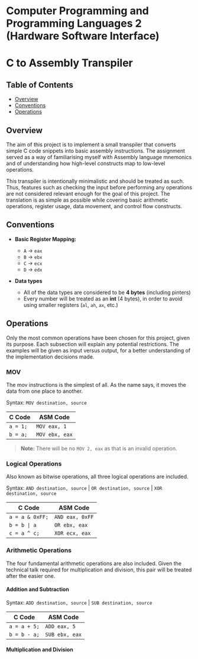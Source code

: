 # Computer Programming and Programming Languages 2 (Hardware Software Interface)
# C to Assembly Transpiler

## Table of Contents

- [Overview](#overview)
- [Conventions](#conventions)
- [Operations](#operations)

## Overview

The aim of this project is to implement a small transpiler that converts simple C code snippets into basic assembly instructions.
The assignment served as a way of familiarising myself with Assembly language mnemonics and of understanding how high-level constructs 
map to low-level operations.

This transpiler is intentionally minimalistic and should be treated as such. Thus, features such as checking
the input before performing any operations are not considered relevant enough for the goal of this project. The translation is 
as simple as possible while covering basic arithmetic operations, register usage, data movement, and control flow constructs.

## Conventions

- **Basic Register Mapping:**
  - `A` → `eax`
  - `B` → `ebx`
  - `C` → `ecx`
  - `D` → `edx`

- **Data types**
  - All of the data types are considered to be **4 bytes** (including pinters)
  - Every number will be treated as an **int** (4 bytes), in order to avoid using smaller registers (`al`, `ah`, `ax`, etc.)

## Operations

Only the most common operations have been chosen for this project, given its purpose. Each subsection will explain any potential restrictions.
The examples will be given as input versus output, for a better understanding of the implementation decisions made.

### MOV

The mov instructions is the simplest of all. As the name says, it moves the data from one place to another.

Syntax: `MOV destination, source`

| **C Code**    | **ASM Code**          |
|------------   |----------------       |
| `a = 1;`      | `MOV eax, 1`          |
| `b = a;`      | `MOV ebx, eax`        |

>**Note:** There will be no `MOV 2, eax` as that is an invalid operation.

### Logical Operations

Also known as bitwise operations, all three logical operations are included.

Syntax: `AND destination, source` | `OR destination, source` | `XOR destination, source`

| **C Code**        | **ASM Code**    |
|------------       |---------------- |
| `a = a & 0xFF;`   | `AND eax, 0xFF` |
| `b = b \| a`      | `OR ebx, eax`   |
| `c = a ^ c;`      | `XOR ecx, eax`  |

### Arithmetic Operations

The four fundamental arithmetic operations are also included. Given the technical talk required for multiplication and division,
this pair will be treated after the easier one.

#### Addition and Subtraction

Syntax: `ADD destination, source` | `SUB destination, source`

| **C Code**        | **ASM Code**      |
|------------       |----------------   |
| `a = a + 5;`      | `ADD eax, 5`      |
| `b = b - a;`      | `SUB ebx, eax`    |

#### Multiplication and Division
